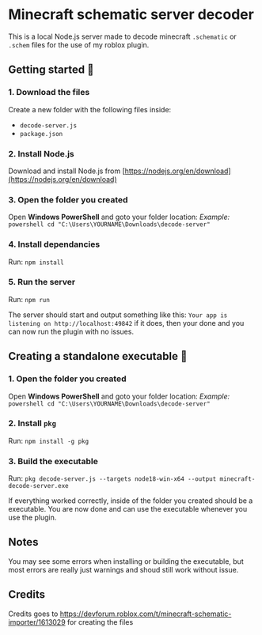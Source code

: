 # Minecraft schematic server decoder

This is a local Node.js server made to decode minecraft `.schematic` or `.schem` files for the use of my roblox plugin.

## Getting started 🚀

### 1. Download the files
Create a new folder with the following files inside:
- `decode-server.js`
- `package.json`

### 2. Install Node.js
Download and install Node.js from [https://nodejs.org/en/download](https://nodejs.org/en/download)

### 3. Open the folder you created
Open **Windows PowerShell** and goto your folder location:
*Example:* `powershell
cd "C:\Users\YOURNAME\Downloads\decode-server"`

### 4. Install dependancies
Run: `npm install`

### 5. Run the server
Run: `npm run`

The server should start and output something like this: `Your app is listening on http://localhost:49842`
if it does, then your done and you can now run the plugin with no issues.

## Creating a standalone executable 🦆

### 1. Open the folder you created
Open **Windows PowerShell** and goto your folder location:
*Example:* `powershell
cd "C:\Users\YOURNAME\Downloads\decode-server"`

### 2. Install `pkg`
Run: `npm install -g pkg`

### 3. Build the executable
Run: `pkg decode-server.js --targets node18-win-x64 --output minecraft-decode-server.exe`

If everything worked correctly, inside of the folder you created should be a executable. You are now done and can use the executable whenever you use the plugin.

## Notes

You may see some errors when installing or building the executable, but most errors are really just warnings and shoud still work without issue.

## Credits

Credits goes to https://devforum.roblox.com/t/minecraft-schematic-importer/1613029 for creating the files
